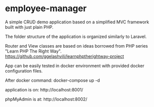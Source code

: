 # employee-manager

A simple CRUD demo application based on a simplified MVC framework built with just plain PHP.

The folder structure of the application is organized similarly to Laravel.

Router and View classes are based on ideas borrowed from PHP series "Learn PHP The Right Way".
https://github.com/ggelashvili/learnphptherightway-project

App can be easily tested in docker environment with provided docker configuration files.

After docker command:
docker-compose up -d

application is on:
http://localhost:8001/

phpMyAdmin is at:
http://localhost:8002/


